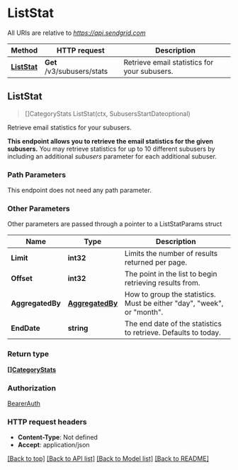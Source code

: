 # ListStat

All URIs are relative to *https://api.sendgrid.com*

Method | HTTP request | Description
------------- | ------------- | -------------
[**ListStat**](ListStat.md#ListStat) | **Get** /v3/subusers/stats | Retrieve email statistics for your subusers.



## ListStat

> []CategoryStats ListStat(ctx, SubusersStartDateoptional)

Retrieve email statistics for your subusers.

**This endpoint allows you to retrieve the email statistics for the given subusers.**  You may retrieve statistics for up to 10 different subusers by including an additional _subusers_ parameter for each additional subuser.

### Path Parameters

This endpoint does not need any path parameter.

### Other Parameters

Other parameters are passed through a pointer to a ListStatParams struct


Name | Type | Description
------------- | ------------- | -------------
**Limit** | **int32** | Limits the number of results returned per page.
**Offset** | **int32** | The point in the list to begin retrieving results from.
**AggregatedBy** | [**AggregatedBy**](AggregatedByAggregatedBy.md) | How to group the statistics. Must be either \"day\", \"week\", or \"month\".
**EndDate** | **string** | The end date of the statistics to retrieve. Defaults to today.

### Return type

[**[]CategoryStats**](CategoryStats.md)

### Authorization

[BearerAuth](../README.md#BearerAuth)

### HTTP request headers

- **Content-Type**: Not defined
- **Accept**: application/json

[[Back to top]](#) [[Back to API list]](../README.md#documentation-for-api-endpoints)
[[Back to Model list]](../README.md#documentation-for-models)
[[Back to README]](../README.md)


